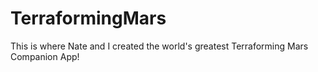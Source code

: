 # TerraformingMars

This is where Nate and I created the world's greatest Terraforming Mars Companion App!
